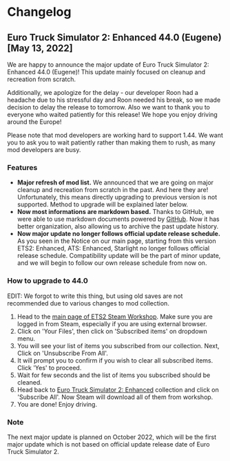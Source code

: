 # Changelog
## Euro Truck Simulator 2: Enhanced 44.0 (Eugene) [May 13, 2022]
We are happy to announce the major update of Euro Truck Simulator 2: Enhanced 44.0 (Eugene)! This update mainly focused on cleanup and recreation from scratch.

Additionally, we apologize for the delay - our developer Roon had a headache due to his stressful day and Roon needed his break, so we made decision to delay the release to tomorrow. Also we want to thank you to everyone who waited patiently for this release! We hope you enjoy driving around the Europe!

Please note that mod developers are working hard to support 1.44. We want you to ask you to wait patiently rather than making them to rush, as many mod developers are busy.

### Features
* **Major refresh of mod list.** We announced that we are going on major cleanup and recreation from scratch in the past. And here they are! Unfortunately, this means directly upgrading to previous version is not supported. Method to upgrade will be explained later below.
* **Now most informations are markdown based.** Thanks to GitHub, we were able to use markdown documents powered by [GitHub](https://github.com). Now it has better organization, also allowing us to archive the past update history.
* **Now major update no longer follows official update release schedule.** As you seen in the Notice on our main page, starting from this version ETS2: Enhanced, ATS: Enhanced, Starlight no longer follows official release schedule. Compatibility update will be the part of minor update, and we will begin to follow our own release schedule from now on.

### How to upgrade to 44.0
EDIT: We forgot to write this thing, but using old saves are not recommended due to various changes to mod collection.

1. Head to the [main page of ETS2 Steam Workshop](https://steamcommunity.com/app/227300/workshop/). Make sure you are logged in from Steam, especially if you are using external browser.
2. Click on 'Your Files', then click on 'Subscribed items' on dropdown menu.
3. You will see your list of items you subscribed from our collection. Next, Click on 'Unsubscribe From All'.
4. It will prompt you to confirm if you wish to clear all subscribed items. Click 'Yes' to proceed.
5. Wait for few seconds and the list of items you subscribed should be cleaned.
6. Head back to [Euro Truck Simulator 2: Enhanced](https://steamcommunity.com/sharedfiles/filedetails/?id=2539528962) collection and click on 'Subscribe All'. Now Steam will download all of them from workshop.
7. You are done! Enjoy driving.

### Note
The next major update is planned on October 2022, which will be the first major update which is not based on official update release date of Euro Truck Simulator 2.